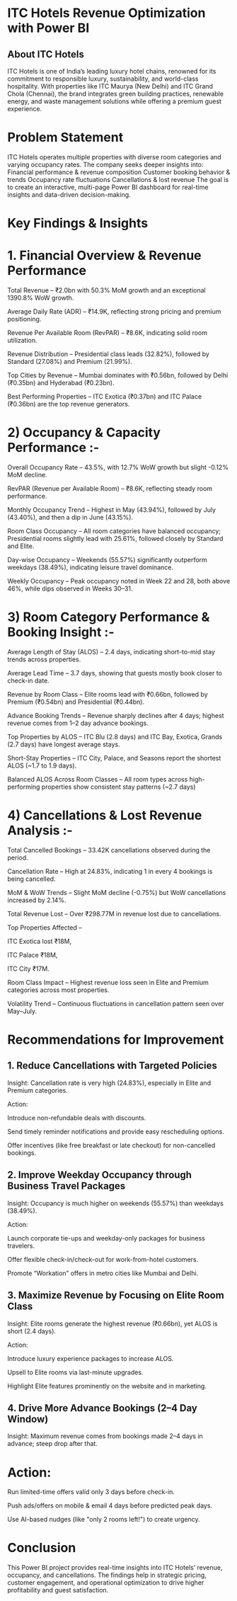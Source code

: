 # ITC Hotels Revenue Optimization with Power BI

## About ITC Hotels
ITC Hotels is one of India’s leading luxury hotel chains, renowned for its commitment to responsible luxury, sustainability, and world-class hospitality. With properties like ITC Maurya (New Delhi) and ITC Grand Chola (Chennai), the brand integrates green building practices, renewable energy, and waste management solutions while offering a premium guest experience.

# Problem Statement

ITC Hotels operates multiple properties with diverse room categories and varying occupancy rates. The company seeks deeper insights into:
Financial performance & revenue composition
Customer booking behavior & trends
Occupancy rate fluctuations
Cancellations & lost revenue
The goal is to create an interactive, multi-page Power BI dashboard for real-time insights and data-driven decision-making.

# Key Findings & Insights

# 1. Financial Overview & Revenue Performance

Total Revenue – ₹2.0bn with 50.3% MoM growth and an exceptional 1390.8% WoW growth.

Average Daily Rate (ADR) – ₹14.9K, reflecting strong pricing and premium positioning.

Revenue Per Available Room (RevPAR) – ₹8.6K, indicating solid room utilization.

Revenue Distribution – Presidential class leads (32.82%), followed by Standard (27.08%) and Premium (21.99%).

Top Cities by Revenue – Mumbai dominates with ₹0.56bn, followed by Delhi (₹0.35bn) and Hyderabad (₹0.23bn).

Best Performing Properties – ITC Exotica (₹0.37bn) and ITC Palace (₹0.36bn) are the top revenue generators.

# 2) Occupancy & Capacity Performance :-

Overall Occupancy Rate – 43.5%, with 12.7% WoW growth but slight -0.12% MoM decline.

RevPAR (Revenue per Available Room) – ₹8.6K, reflecting steady room performance.

Monthly Occupancy Trend – Highest in May (43.94%), followed by July (43.40%), and then a dip in June (43.15%).

Room Class Occupancy – All room categories have balanced occupancy; Presidential rooms slightly lead with 25.61%, followed closely by Standard and Elite.

Day-wise Occupancy – Weekends (55.57%) significantly outperform weekdays (38.49%), indicating leisure travel dominance.

Weekly Occupancy – Peak occupancy noted in Week 22 and 28, both above 46%, while dips observed in Weeks 30–31.

# 3) Room Category Performance & Booking Insight :-

Average Length of Stay (ALOS) – 2.4 days, indicating short-to-mid stay trends across properties.

Average Lead Time – 3.7 days, showing that guests mostly book closer to check-in date.

Revenue by Room Class – Elite rooms lead with ₹0.66bn, followed by Premium (₹0.54bn) and Presidential (₹0.44bn).

Advance Booking Trends – Revenue sharply declines after 4 days; highest revenue comes from 1–2 day advance bookings.

Top Properties by ALOS – ITC Blu (2.8 days) and ITC Bay, Exotica, Grands (2.7 days) have longest average stays.

Short-Stay Properties – ITC City, Palace, and Seasons report the shortest ALOS (~1.7 to 1.9 days).

Balanced ALOS Across Room Classes – All room types across high-performing properties show consistent stay patterns (~2.7 days)

# 4) Cancellations & Lost Revenue Analysis :-

Total Cancelled Bookings – 33.42K cancellations observed during the period.

Cancellation Rate – High at 24.83%, indicating 1 in every 4 bookings is being cancelled.

MoM & WoW Trends – Slight MoM decline (-0.75%) but WoW cancellations increased by 2.14%.

Total Revenue Lost – Over ₹298.77M in revenue lost due to cancellations.

Top Properties Affected –

ITC Exotica lost ₹18M,

ITC Palace ₹18M,

ITC City ₹17M.

Room Class Impact – Highest revenue loss seen in Elite and Premium categories across most properties.

Volatility Trend – Continuous fluctuations in cancellation pattern seen over May–July.

# Recommendations for Improvement

## 1. Reduce Cancellations with Targeted Policies

Insight: Cancellation rate is very high (24.83%), especially in Elite and Premium categories.

Action:

Introduce non-refundable deals with discounts.

Send timely reminder notifications and provide easy rescheduling options.

Offer incentives (like free breakfast or late checkout) for non-cancelled bookings.

## 2. Improve Weekday Occupancy through Business Travel Packages

Insight: Occupancy is much higher on weekends (55.57%) than weekdays (38.49%).

Action:

Launch corporate tie-ups and weekday-only packages for business travelers.

Offer flexible check-in/check-out for work-from-hotel customers.

Promote “Workation” offers in metro cities like Mumbai and Delhi.

## 3. Maximize Revenue by Focusing on Elite Room Class

Insight: Elite rooms generate the highest revenue (₹0.66bn), yet ALOS is short (2.4 days).

Action:

Introduce luxury experience packages to increase ALOS.

Upsell to Elite rooms via last-minute upgrades.

Highlight Elite features prominently on the website and in marketing.

## 4. Drive More Advance Bookings (2–4 Day Window)

Insight: Maximum revenue comes from bookings made 2–4 days in advance; steep drop after that.

# Action:

Run limited-time offers valid only 3 days before check-in.

Push ads/offers on mobile & email 4 days before predicted peak days.

Use AI-based nudges (like "only 2 rooms left!") to create urgency.



# Conclusion

This Power BI project provides real-time insights into ITC Hotels’ revenue, occupancy, and cancellations. The findings help in strategic pricing, customer engagement, and operational optimization to drive higher profitability and guest satisfaction.
